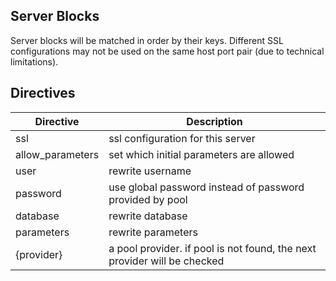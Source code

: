## Server Blocks
Server blocks will be matched in order by their keys. Different SSL configurations may not be used on the same host port pair
(due to technical limitations).

## Directives
| Directive        | Description                                                              |
|------------------|--------------------------------------------------------------------------|
| ssl              | ssl configuration for this server                                        |
| allow_parameters | set which initial parameters are allowed                                 |
| user             | rewrite username                                                         |
| password         | use global password instead of password provided by pool                 |
| database         | rewrite database                                                         |
| parameters       | rewrite parameters                                                       |
| {provider}       | a pool provider. if pool is not found, the next provider will be checked |
